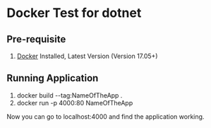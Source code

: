 # Docker Test for dotnet

## Pre-requisite
1. [Docker](https://www.docker.com/) Installed, Latest Version (Version 17.05+)

## Running Application
1. docker build --tag:NameOfTheApp .
2. docker run -p 4000:80 NameOfTheApp

Now you can go to localhost:4000 and find the application working.


